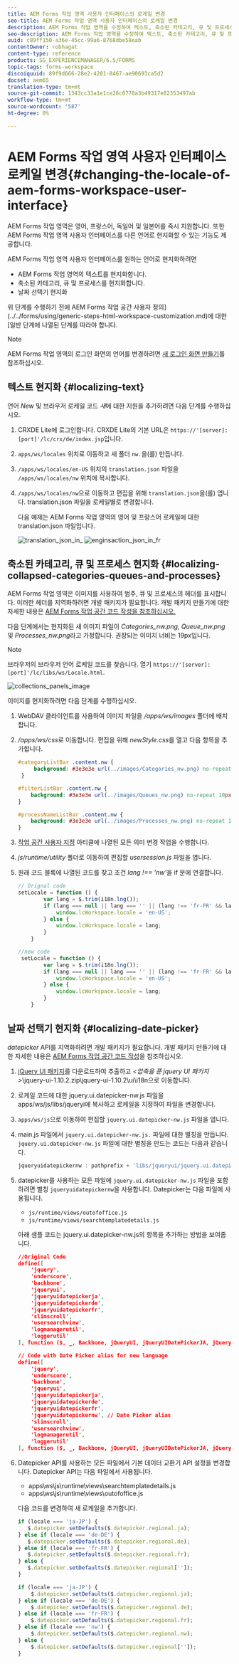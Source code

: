 ```yaml
---
title: AEM Forms 작업 영역 사용자 인터페이스의 로케일 변경
seo-title: AEM Forms 작업 영역 사용자 인터페이스의 로케일 변경
description: AEM Forms 작업 영역을 수정하여 텍스트, 축소된 카테고리, 큐 및 프로세스를 현지화하는 방법, 인터페이스의 날짜 선택기
seo-description: AEM Forms 작업 영역을 수정하여 텍스트, 축소된 카테고리, 큐 및 프로세스를 현지화하는 방법, 인터페이스의 날짜 선택기
uuid: c89ff150-a36e-45cc-99a6-8768dbe58eab
contentOwner: robhagat
content-type: reference
products: SG_EXPERIENCEMANAGER/6.5/FORMS
topic-tags: forms-workspace
discoiquuid: 89f9d666-28e2-4201-8467-ae90693ca5d2
docset: aem65
translation-type: tm+mt
source-git-commit: 1343cc33a1e1ce26c0770a3b49317e82353497ab
workflow-type: tm+mt
source-wordcount: '587'
ht-degree: 0%

---
```



# AEM Forms 작업 영역 사용자 인터페이스 로케일 변경{#changing-the-locale-of-aem-forms-workspace-user-interface}

AEM Forms 작업 영역은 영어, 프랑스어, 독일어 및 일본어를 즉시 지원합니다. 또한 AEM Forms 작업 영역 사용자 인터페이스를 다른 언어로 현지화할 수 있는 기능도 제공합니다.

AEM Forms 작업 영역 사용자 인터페이스를 원하는 언어로 현지화하려면

* AEM Forms 작업 영역의 텍스트를 현지화합니다.
* 축소된 카테고리, 큐 및 프로세스를 현지화합니다.
* 날짜 선택기 현지화

위 단계를 수행하기 전에 AEM Forms 작업 공간 사용자 정의](../../forms/using/generic-steps-html-workspace-customization.md)에 대한 [일반 단계에 나열된 단계를 따라야 합니다.

>[!NOTE]
>
>AEM Forms 작업 영역의 로그인 화면의 언어를 변경하려면 [새 로그인 화면 만들기](../../forms/using/creating-new-login-screen.md)를 참조하십시오.

## 텍스트 현지화 {#localizing-text}

언어 *New* 및 브라우저 로케일 코드 *새*&#x200B;에 대한 지원을 추가하려면 다음 단계를 수행하십시오.

1. CRXDE Lite에 로그인합니다.
CRXDE Lite의 기본 URL은 `https://'[server]:[port]'/lc/crx/de/index.jsp`입니다.
1. `apps/ws/locales` 위치로 이동하고 새 폴더 `nw.`을(를) 만듭니다.
1. `/apps/ws/locales/en-US` 위치의 `translation.json` 파일을 `/apps/ws/locales/nw` 위치에 복사합니다.
1. `/apps/ws/locales/nw`으로 이동하고 편집을 위해 `translation.json`을(를) 엽니다. translation.json 파일을 로케일별로 변경합니다.

   다음 예제는 AEM Forms 작업 영역의 영어 및 프랑스어 로케일에 대한 translation.json 파일입니다.

   ![translation_json_in_](assets/translation_json_in_en.png) ![enginsaction_json_in_fr](assets/translation_json_in_fr.png)

## 축소된 카테고리, 큐 및 프로세스 현지화 {#localizing-collapsed-categories-queues-and-processes}

AEM Forms 작업 영역은 이미지를 사용하여 범주, 큐 및 프로세스의 헤더를 표시합니다. 이러한 헤더를 지역화하려면 개발 패키지가 필요합니다. 개발 패키지 만들기에 대한 자세한 내용은 [AEM Forms 작업 공간 코드 작성을 참조하십시오.](introduction-customizing-html-workspace.md#building-html-workspace-code)

다음 단계에서는 현지화된 새 이미지 파일이 *Categories_nw.png*, *Queue_nw.png* 및 *Processes_nw.png*&#x200B;라고 가정합니다. 권장되는 이미지 너비는 19px입니다.

>[!NOTE]
>
>브라우저의 브라우저 언어 로케일 코드를 찾습니다. 열기 `https://'[server]:[port]'/lc/libs/ws/Locale.html`.

![collections_panels_image](assets/collapsing_panels_image.png)

이미지를 현지화하려면 다음 단계를 수행하십시오.

1. WebDAV 클라이언트를 사용하여 이미지 파일을 */apps/ws/images* 폴더에 배치합니다.
1. */apps/ws/css*&#x200B;로 이동합니다. 편집을 위해 *newStyle.css*&#x200B;를 열고 다음 항목을 추가합니다.

   ```css
   #categoryListBar .content.nw {
        background: #3e3e3e url(../images/Categories_nw.png) no-repeat 10px 10px;
    }
   
   #filterListBar .content.nw {
       background: #3e3e3e url(../images/Queues_nw.png) no-repeat 10px 10px;
   }
   
   #processNameListBar .content.nw {
       background: #3e3e3e url(../images/Processes_nw.png) no-repeat 10px 10px;
   }
   ```

1. [작업 공간 사용자 지정](../../forms/using/introduction-customizing-html-workspace.md) 아티클에 나열된 모든 의미 변경 작업을 수행합니다.
1. *js/runtime/utility* 폴더로 이동하여 편집할 *usersession.js* 파일을 엽니다.
1. 원래 코드 블록에 나열된 코드를 찾고 조건 *lang !== &#39;nw&#39;*&#x200B;을 if 문에 연결합니다.

   ```javascript
   // Orignal code
   setLocale = function () {
           var lang = $.trim(i18n.lng());
           if (lang === null || lang === '' || (lang !== 'fr-FR' && lang !== 'de-DE' && lang !== 'ja-JP')) {
               window.lcWorkspace.locale = 'en-US';
           } else {
               window.lcWorkspace.locale = lang;
           }
       }
   ```

   ```javascript
   //new code
    setLocale = function () {
           var lang = $.trim(i18n.lng());
           if (lang === null || lang === '' || (lang !== 'fr-FR' && lang !== 'de-DE' && lang !== 'ja-JP' && lang !== 'nw')) {
               window.lcWorkspace.locale = 'en-US';
           } else {
               window.lcWorkspace.locale = lang;
           }
       }
   ```

## 날짜 선택기 현지화 {#localizing-date-picker}

*datepicker* API를 지역화하려면 개발 패키지가 필요합니다. 개발 패키지 만들기에 대한 자세한 내용은 [AEM Forms 작업 공간 코드 작성](introduction-customizing-html-workspace.md#building-html-workspace-code)을 참조하십시오.

1. [jQuery UI 패키지](https://jqueryui.com/download/all/)를 다운로드하여 추출하고 *&lt;압축을 푼 jquery UI 패키지>*\jquery-ui-1.10.2.zip\jquery-ui-1.10.2\ui\i18n으로 이동합니다.
1. 로케일 코드에 대한 jquery.ui.datepicker-nw.js 파일을 apps/ws/js/libs/jqueryi에 복사하고 로케일을 지정하여 파일을 변경합니다.
1. `apps/ws/js`으로 이동하여 편집할 `jquery.ui.datepicker-nw.js` 파일을 엽니다.
1. main.js 파일에서 `jquery.ui.datepicker-nw.js.` 파일에 대한 별칭을 만듭니다. `jquery.ui.datepicker-nw.js` 파일에 대한 별칭을 만드는 코드는 다음과 같습니다.

   ```javascript
   jqueryuidatepickernw : pathprefix + 'libs/jqueryui/jquery.ui.datepicker-nw'
   ```

1. datepicker를 사용하는 모든 파일에 `jquery.ui.datepicker-nw.js` 파일을 포함하려면 별칭 `jqueryuidatepickernw`을 사용합니다. Datepicker는 다음 파일에 사용됩니다.

   * `js/runtime/views/outofoffice.js`
   * `js/runtime/views/searchtemplatedetails.js`

   아래 샘플 코드는 jquery.ui.datepicker-nw.js의 항목을 추가하는 방법을 보여줍니다.

   ```json
   //Original Code
   define([
       'jquery',
       'underscore',
       'backbone',
       'jqueryui',
       'jqueryuidatepickerja',
       'jqueryuidatepickerde',
       'jqueryuidatepickerfr',
       'slimscroll',
       'usersearchview',
       'logmanagerutil',
       'loggerutil'
   ], function ($, _, Backbone, jQueryUI, jQueryUIDatePickerJA, jQueryUIDatePickerDE, jQueryUIDatePickerFR, slimScroll, UserSearch, LogManager, Logger) {
   ```

   ```json
   // Code with Date Picker alias for new language
   define([
       'jquery',
       'underscore',
       'backbone',
       'jqueryui',
       'jqueryuidatepickerja',
       'jqueryuidatepickerde',
       'jqueryuidatepickerfr',
       'jqueryuidatepickernw', // Date Picker alias
       'slimscroll',
       'usersearchview',
       'logmanagerutil',
       'loggerutil'
   ], function ($, _, Backbone, jQueryUI, jQueryUIDatePickerJA, jQueryUIDatePickerDE, jQueryUIDatePickerFR, jQueryUIDatePickerNW, slimScroll, UserSearch, LogManager, Logger) {
   ```

1. Datepicker API를 사용하는 모든 파일에서 기본 데이터 교환기 API 설정을 변경합니다. Datepicker API는 다음 파일에서 사용됩니다.

   * apps\ws\js\runtime\views\searchtemplatedetails.js
   * apps\ws\js\runtime\views\outofoffice.js

   다음 코드를 변경하여 새 로케일을 추가합니다.

   ```javascript
   if (locale === 'ja-JP') {
      $.datepicker.setDefaults($.datepicker.regional.ja);
   } else if (locale === 'de-DE') {
      $.datepicker.setDefaults($.datepicker.regional.de);
   } else if (locale === 'fr-FR') {
      $.datepicker.setDefaults($.datepicker.regional.fr);
   } else {
      $.datepicker.setDefaults($.datepicker.regional['']);
   }
   ```

   ```javascript
   if (locale === 'ja-JP') {
       $.datepicker.setDefaults($.datepicker.regional.ja);
   } else if (locale === 'de-DE') {
       $.datepicker.setDefaults($.datepicker.regional.de);
   } else if (locale === 'fr-FR') {
       $.datepicker.setDefaults($.datepicker.regional.fr);
   } else if (locale === 'nw') {
       $.datepicker.setDefaults($.datepicker.regional.nw);
   } else {
       $.datepicker.setDefaults($.datepicker.regional['']);
   }
   ```
